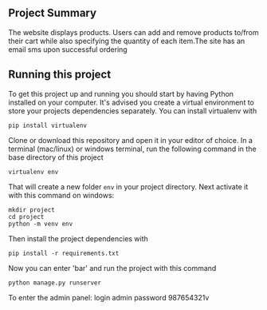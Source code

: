 ## Project Summary

The website displays products. Users can add and remove products to/from their cart while also specifying the quantity of each item.The site has an email sms upon successful ordering

## Running this project

To get this project up and running you should start by having Python installed on your computer. It's advised you create a virtual environment to store your projects dependencies separately. You can install virtualenv with

```
pip install virtualenv
```

Clone or download this repository and open it in your editor of choice. In a terminal (mac/linux) or windows terminal, run the following command in the base directory of this project

```
virtualenv env
```

That will create a new folder `env` in your project directory. Next activate it with this command on windows:

```
mkdir project
cd project
python -m venv env
```

Then install the project dependencies with

```
pip install -r requirements.txt
```

Now you can enter 'bar' and run the project with this command

```
python manage.py runserver
```

To enter the admin panel: login admin  password 987654321v

